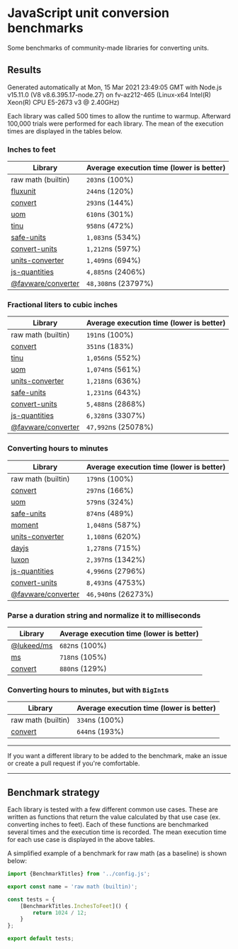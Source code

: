 # JavaScript unit conversion benchmarks

Some benchmarks of community-made libraries for converting units.

## Results

<!-- beginblock(results) -->

Generated automatically at Mon, 15 Mar 2021 23:49:05 GMT with Node.js v15.11.0 (V8 v8.6.395.17-node.27) on fv-az212-465 (Linux-x64 Intel(R) Xeon(R) CPU E5-2673 v3 @ 2.40GHz)

Each library was called 500 times to allow the runtime to warmup.
Afterward 100,000 trials were performed for each library.
The mean of the execution times are displayed in the tables below.

### Inches to feet

| Library                                                            | Average execution time (lower is better) |
| ------------------------------------------------------------------ | ---------------------------------------- |
| raw math (builtin)                                                 | `203`ns (100%)                           |
| [fluxunit](https://npmjs.com/package/fluxunit)                     | `244`ns (120%)                           |
| [convert](https://npmjs.com/package/convert)                       | `293`ns (144%)                           |
| [uom](https://npmjs.com/package/uom)                               | `610`ns (301%)                           |
| [tinu](https://npmjs.com/package/tinu)                             | `958`ns (472%)                           |
| [safe-units](https://npmjs.com/package/safe-units)                 | `1,083`ns (534%)                         |
| [convert-units](https://npmjs.com/package/convert-units)           | `1,212`ns (597%)                         |
| [units-converter](https://npmjs.com/package/units-converter)       | `1,409`ns (694%)                         |
| [js-quantities](https://npmjs.com/package/js-quantities)           | `4,885`ns (2406%)                        |
| [@favware/converter](https://npmjs.com/package/@favware/converter) | `48,308`ns (23797%)                      |

### Fractional liters to cubic inches

| Library                                                            | Average execution time (lower is better) |
| ------------------------------------------------------------------ | ---------------------------------------- |
| raw math (builtin)                                                 | `191`ns (100%)                           |
| [convert](https://npmjs.com/package/convert)                       | `351`ns (183%)                           |
| [tinu](https://npmjs.com/package/tinu)                             | `1,056`ns (552%)                         |
| [uom](https://npmjs.com/package/uom)                               | `1,074`ns (561%)                         |
| [units-converter](https://npmjs.com/package/units-converter)       | `1,218`ns (636%)                         |
| [safe-units](https://npmjs.com/package/safe-units)                 | `1,231`ns (643%)                         |
| [convert-units](https://npmjs.com/package/convert-units)           | `5,488`ns (2868%)                        |
| [js-quantities](https://npmjs.com/package/js-quantities)           | `6,328`ns (3307%)                        |
| [@favware/converter](https://npmjs.com/package/@favware/converter) | `47,992`ns (25078%)                      |

### Converting hours to minutes

| Library                                                            | Average execution time (lower is better) |
| ------------------------------------------------------------------ | ---------------------------------------- |
| raw math (builtin)                                                 | `179`ns (100%)                           |
| [convert](https://npmjs.com/package/convert)                       | `297`ns (166%)                           |
| [uom](https://npmjs.com/package/uom)                               | `579`ns (324%)                           |
| [safe-units](https://npmjs.com/package/safe-units)                 | `874`ns (489%)                           |
| [moment](https://npmjs.com/package/moment)                         | `1,048`ns (587%)                         |
| [units-converter](https://npmjs.com/package/units-converter)       | `1,108`ns (620%)                         |
| [dayjs](https://npmjs.com/package/dayjs)                           | `1,278`ns (715%)                         |
| [luxon](https://npmjs.com/package/luxon)                           | `2,397`ns (1342%)                        |
| [js-quantities](https://npmjs.com/package/js-quantities)           | `4,996`ns (2796%)                        |
| [convert-units](https://npmjs.com/package/convert-units)           | `8,493`ns (4753%)                        |
| [@favware/converter](https://npmjs.com/package/@favware/converter) | `46,940`ns (26273%)                      |

### Parse a duration string and normalize it to milliseconds

| Library                                            | Average execution time (lower is better) |
| -------------------------------------------------- | ---------------------------------------- |
| [@lukeed/ms](https://npmjs.com/package/@lukeed/ms) | `682`ns (100%)                           |
| [ms](https://npmjs.com/package/ms)                 | `718`ns (105%)                           |
| [convert](https://npmjs.com/package/convert)       | `880`ns (129%)                           |

### Converting hours to minutes, but with `BigInt`s

| Library                                      | Average execution time (lower is better) |
| -------------------------------------------- | ---------------------------------------- |
| raw math (builtin)                           | `334`ns (100%)                           |
| [convert](https://npmjs.com/package/convert) | `644`ns (193%)                           |

<!-- endblock(results) -->

---

If you want a different library to be added to the benchmark, make an issue or create a pull request if you're comfortable.

---

## Benchmark strategy

Each library is tested with a few different common use cases.
These are written as functions that return the value calculated by that use case (ex. converting inches to feet).
Each of these functions are benchmarked several times and the execution time is recorded.
The mean execution time for each use case is displayed in the above tables.

A simplified example of a benchmark for raw math (as a baseline) is shown below:

```js
import {BenchmarkTitles} from '../config.js';

export const name = 'raw math (builtin)';

const tests = {
	[BenchmarkTitles.InchesToFeet]() {
		return 1024 / 12;
	}
};

export default tests;
```
